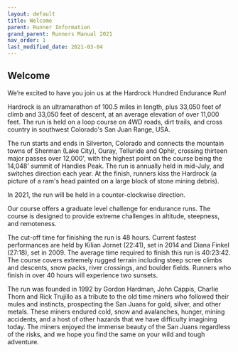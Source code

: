 ```yaml
---
layout: default
title: Welcome
parent: Runner Information
grand_parent: Runners Manual 2021
nav_order: 1
last_modified_date: 2021-03-04
---
```


## Welcome

We’re excited to have you join us at the Hardrock Hundred Endurance Run!
 
Hardrock is an ultramarathon of 100.5 miles in length, plus 33,050 feet of climb and 33,050 feet of descent, at an average elevation of over 11,000 feet. The run is held on a loop course on 4WD roads, dirt trails, and cross country in southwest Colorado's San Juan Range, USA.
 
The run starts and ends in Silverton, Colorado and connects the mountain towns of Sherman (Lake City), Ouray, Telluride and Ophir, crossing thirteen major passes over 12,000', with the highest point on the course being the 14,048' summit of Handies Peak. The run is annually held in mid-July, and switches direction each year. At the finish, runners kiss the Hardrock (a picture of a ram's head painted on a large block of stone mining debris).
 
In 2021, the run will be held in a counter-clockwise direction.
 
Our course offers a graduate level challenge for endurance runs. The course is designed to provide extreme challenges in altitude, steepness, and remoteness. 
 
The cut-off time for finishing the run is 48 hours. Current fastest performances are held by Kilian Jornet (22:41), set in 2014 and Diana Finkel (27:18), set in 2009. The average time required to finish this run is 40:23:42. The course covers extremely rugged terrain including steep scree climbs and descents, snow packs, river crossings, and boulder fields. Runners who finish in over 40 hours will experience two sunsets.
 
The run was founded in 1992 by Gordon Hardman, John Cappis, Charlie Thorn and Rick Trujillo as a tribute to the old time miners who followed their mules and instincts, prospecting the San Juans for gold, silver, and other metals. These miners endured cold, snow and avalanches, hunger, mining accidents, and a host of other hazards that we have difficulty imagining today. The miners enjoyed the immense beauty of the San Juans regardless of the risks, and we hope you find the same on your wild and tough adventure.
